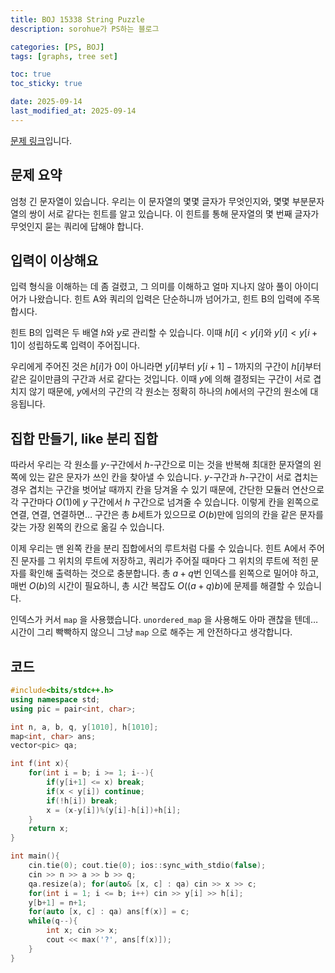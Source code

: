 ```yaml
---
title: BOJ 15338 String Puzzle
description: sorohue가 PS하는 블로그

categories: [PS, BOJ]
tags: [graphs, tree set]

toc: true
toc_sticky: true

date: 2025-09-14
last_modified_at: 2025-09-14
---
```


[문제 링크](https://boj.kr/15338)입니다.

## 문제 요약

엄청 긴 문자열이 있습니다. 우리는 이 문자열의 몇몇 글자가 무엇인지와, 몇몇 부분문자열의 쌍이 서로 같다는 힌트를 알고 있습니다. 이 힌트를 통해 문자열의 몇 번째 글자가 무엇인지 묻는 쿼리에 답해야 합니다.

## 입력이 이상해요

입력 형식을 이해하는 데 좀 걸렸고, 그 의미를 이해하고 얼마 지나지 않아 풀이 아이디어가 나왔습니다. 힌트 A와 쿼리의 입력은 단순하니까 넘어가고, 힌트 B의 입력에 주목합시다.

힌트 B의 입력은 두 배열 $h$와 $y$로 관리할 수 있습니다. 이때 $h[i] < y[i]$와 $y[i] < y[i+1]$이 성립하도록 입력이 주어집니다.

우리에게 주어진 것은 $h[i]$가 0이 아니라면 $y[i]$부터 $y[i+1]-1$까지의 구간이 $h[i]$부터 같은 길이만큼의 구간과 서로 같다는 것입니다. 이때 $y$에 의해 결정되는 구간이 서로 겹치지 않기 때문에, $y$에서의 구간의 각 원소는 정확히 하나의 $h$에서의 구간의 원소에 대응됩니다.

## 집합 만들기, like 분리 집합

따라서 우리는 각 원소를 $y$-구간에서 $h$-구간으로 미는 것을 반복해 최대한 문자열의 왼쪽에 있는 같은 문자가 쓰인 칸을 찾아낼 수 있습니다. $y$-구간과 $h$-구간이 서로 겹치는 경우 겹치는 구간을 벗어날 때까지 칸을 당겨올 수 있기 때문에, 간단한 모듈러 연산으로 각 구간마다 $O(1)$에 $y$ 구간에서 $h$ 구간으로 넘겨줄 수 있습니다. 이렇게 칸을 왼쪽으로 연결, 연결, 연결하면… 구간은 총 $b$세트가 있으므로 $O(b)$만에 임의의 칸을 같은 문자를 갖는 가장 왼쪽의 칸으로 옮길 수 있습니다.

 이제 우리는 맨 왼쪽 칸을 분리 집합에서의 루트처럼 다룰 수 있습니다. 힌트 A에서 주어진 문자를 그 위치의 루트에 저장하고, 쿼리가 주어질 때마다 그 위치의 루트에 적힌 문자를 확인해 출력하는 것으로 충분합니다. 총 $a+q$번 인덱스를 왼쪽으로 밀어야 하고, 매번 $O(b)$의 시간이 필요하니, 총 시간 복잡도 $O((a+q)b)$에 문제를 해결할 수 있습니다.

인덱스가 커서 `map` 을 사용했습니다. `unordered_map` 을 사용해도 아마 괜찮을 텐데… 시간이 그리 빡빡하지 않으니 그냥 `map` 으로 해주는 게 안전하다고 생각합니다.

## 코드

```cpp
#include<bits/stdc++.h>
using namespace std;
using pic = pair<int, char>;

int n, a, b, q, y[1010], h[1010];
map<int, char> ans;
vector<pic> qa;

int f(int x){
    for(int i = b; i >= 1; i--){
        if(y[i+1] <= x) break;
        if(x < y[i]) continue;
        if(!h[i]) break;
        x = (x-y[i])%(y[i]-h[i])+h[i];
    }
    return x;
}

int main(){
    cin.tie(0); cout.tie(0); ios::sync_with_stdio(false);
    cin >> n >> a >> b >> q;
    qa.resize(a); for(auto& [x, c] : qa) cin >> x >> c;
    for(int i = 1; i <= b; i++) cin >> y[i] >> h[i];
    y[b+1] = n+1;
    for(auto [x, c] : qa) ans[f(x)] = c;
    while(q--){
        int x; cin >> x;
        cout << max('?', ans[f(x)]);
    }
}
```
